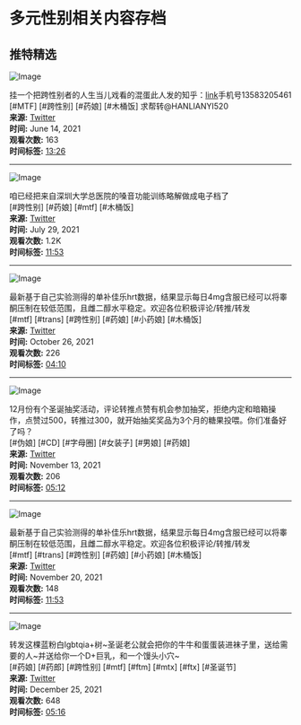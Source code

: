 # 多元性别相关内容存档

## 推特精选

![Image](https://cdn1.cdn-telegram.org/file/e-nL4j9uYFyMOQ4nGV-e-rMALyEVjTAXEquAPjWecIM_paYxgD-lbPPDYbxEXYNfvXSIhkxwbi9B_TJ0wely0X0uM0Rbpknp13lmOsHWXj41Qe69FuPmKxOQuc4QaKFYY8ZbyRoVu17ijN7tqFvlomvDPRfCxvt_8fIrOwrYzCT9XzUX_-s9yrqzNE-POIZspNEdQl4EBTX3R184srq_s6Y1qjZk1kQ1JqgQjmuF7H01M7a0a5yNjogaQHgzr_p_SFT8yWZD7DNoLtcmGFcX4q0UTwiWXqX4ObpwujxQwM5o_K9KS1eQ7ttkCQ5lnqM1dGj_5DvyPsT8YlItTdzbzg.jpg)

挂一个把跨性别者的人生当儿戏看的混蛋此人发的知乎：[link](http://zhuanlan.zhihu.com/p/380295474?utm_source=qq&utm_medium=social&utm_oi=935485162289049600)手机号13583205461  
[#MTF] [#跨性别] [#药娘] [#木桶饭] 求帮转@HANLIANYI520  
**来源:** [Twitter](http://twitter.com/BanXia233/status/1404154110337708032)  
**时间:** June 14, 2021  
**观看次数:** 163  
**时间标签:** [13:26](https://t.me/twitter_read/25554)

---

![Image](https://cdn1.cdn-telegram.org/file/e-nL4j9uYFyMOQ4nGV-e-rMALyEVjTAXEquAPjWecIM_paYxgD-lbPPDYbxEXYNfvXSIhkxwbi9B_TJ0wely0X0uM0Rbpknp13lmOsHWXj41Qe69FuPmKxOQuc4QaKFYY8ZbyRoVu17ijN7tqFvlomvDPRfCxvt_8fIrOwrYzCT9XzUX_-s9yrqzNE-POIZspNEdQl4EBTX3R184srq_s6Y1qjZk1kQ1JqgQjmuF7H01M7a0a5yNjogaQHgzr_p_SFT8yWZD7DNoLtcmGFcX4q0UTwiWXqX4ObpwujxQwM5o_K9KS1eQ7ttkCQ5lnqM1dGj_5DvyPsT8YlItTdzbzg.jpg)

咱已经把来自深圳大学总医院的嗓音功能训练略解做成电子档了  
[#跨性别] [#药娘] [#mtf] [#木桶饭]  
**来源:** [Twitter](http://twitter.com/Skye12789673/status/1420704816309800964)  
**时间:** July 29, 2021  
**观看次数:** 1.2K  
**时间标签:** [11:53](https://t.me/twitter_read/29095)

---

![Image](https://cdn1.cdn-telegram.org/file/e-nL4j9uYFyMOQ4nGV-e-rMALyEVjTAXEquAPjWecIM_paYxgD-lbPPDYbxEXYNfvXSIhkxwbi9B_TJ0wely0X0uM0Rbpknp13lmOsHWXj41Qe69FuPmKxOQuc4QaKFYY8ZbyRoVu17ijN7tqFvlomvDPRfCxvt_8fIrOwrYzCT9XzUX_-s9yrqzNE-POIZspNEdQl4EBTX3R184srq_s6Y1qjZk1kQ1JqgQjmuF7H01M7a0a5yNjogaQHgzr_p_SFT8yWZD7DNoLtcmGFcX4q0UTwiWXqX4ObpwujxQwM5o_K9KS1eQ7ttkCQ5lnqM1dGj_5DvyPsT8YlItTdzbzg.jpg)

最新基于自己实验测得的单补佳乐hrt数据，结果显示每日4mg含服已经可以将睾酮压制在较低范围，且雌二醇水平稳定。欢迎各位积极评论/转推/转发  
[#mtf] [#trans] [#跨性别] [#药娘] [#小药娘] [#木桶饭]  
**来源:** [Twitter](http://twitter.com/Skye12789673/status/1452844316955533312)  
**时间:** October 26, 2021  
**观看次数:** 226  
**时间标签:** [04:10](https://t.me/twitter_read/31716)

---

![Image](https://cdn1.cdn-telegram.org/file/e-nL4j9uYFyMOQ4nGV-e-rMALyEVjTAXEquAPjWecIM_paYxgD-lbPPDYbxEXYNfvXSIhkxwbi9B_TJ0wely0X0uM0Rbpknp13lmOsHWXj41Qe69FuPmKxOQuc4QaKFYY8ZbyRoVu17ijN7tqFvlomvDPRfCxvt_8fIrOwrYzCT9XzUX_-s9yrqzNE-POIZspNEdQl4EBTX3R184srq_s6Y1qjZk1kQ1JqgQjmuF7H01M7a0a5yNjogaQHgzr_p_SFT8yWZD7DNoLtcmGFcX4q0UTwiWXqX4ObpwujxQwM5o_K9KS1eQ7ttkCQ5lnqM1dGj_5DvyPsT8YlItTdzbzg.jpg)

12月份有个圣诞抽奖活动，评论转推点赞有机会参加抽奖，拒绝内定和暗箱操作，点赞过500，转推过300，就开始抽奖奖品为3个月的糖果投喂。你们准备好了吗？  
[#伪娘] [#CD] [#字母圈] [#女装子] [#男娘] [#药娘]  
**来源:** [Twitter](http://twitter.com/Hoshimiseina763/status/1459386099231772672)  
**时间:** November 13, 2021  
**观看次数:** 206  
**时间标签:** [05:12](https://t.me/twitter_read/32452)

---

![Image](https://cdn1.cdn-telegram.org/file/e-nL4j9uYFyMOQ4nGV-e-rMALyEVjTAXEquAPjWecIM_paYxgD-lbPPDYbxEXYNfvXSIhkxwbi9B_TJ0wely0X0uM0Rbpknp13lmOsHWXj41Qe69FuPmKxOQuc4QaKFYY8ZbyRoVu17ijN7tqFvlomvDPRfCxvt_8fIrOwrYzCT9XzUX_-s9yrqzNE-POIZspNEdQl4EBTX3R184srq_s6Y1qjZk1kQ1JqgQjmuF7H01M7a0a5yNjogaQHgzr_p_SFT8yWZD7DNoLtcmGFcX4q0UTwiWXqX4ObpwujxQwM5o_K9KS1eQ7ttkCQ5lnqM1dGj_5DvyPsT8YlItTdzbzg.jpg)

最新基于自己实验测得的单补佳乐hrt数据，结果显示每日4mg含服已经可以将睾酮压制在较低范围，且雌二醇水平稳定。欢迎各位积极评论/转推/转发  
[#mtf] [#trans] [#跨性别] [#药娘] [#小药娘] [#木桶饭]  
**来源:** [Twitter](http://twitter.com/realYingxi/status/1452818382324056064)  
**时间:** November 20, 2021  
**观看次数:** 148  
**时间标签:** [11:53](https://t.me/twitter_read/32777)

---

![Image](https://cdn1.cdn-telegram.org/file/e-nL4j9uYFyMOQ4nGV-e-rMALyEVjTAXEquAPjWecIM_paYxgD-lbPPDYbxEXYNfvXSIhkxwbi9B_TJ0wely0X0uM0Rbpknp13lmOsHWXj41Qe69FuPmKxOQuc4QaKFYY8ZbyRoVu17ijN7tqFvlomvDPRfCxvt_8fIrOwrYzCT9XzUX_-s9yrqzNE-POIZspNEdQl4EBTX3R184srq_s6Y1qjZk1kQ1JqgQjmuF7H01M7a0a5yNjogaQHgzr_p_SFT8yWZD7DNoLtcmGFcX4q0UTwiWXqX4ObpwujxQwM5o_K9KS1eQ7ttkCQ5lnqM1dGj_5DvyPsT8YlItTdzbzg.jpg)

转发这棵蓝粉白lgbtqia+树~圣诞老公就会把你的牛牛和蛋蛋装进袜子里，送给需要的人~并送给你一个D+巨乳，和一个馒头小穴~  
[#药娘] [#药郎] [#跨性别] [#mtf] [#ftm] [#mtx] [#ftx] [#圣诞节]  
**来源:** [Twitter](http://twitter.com/Luna5ama/status/1474597445527035906)  
**时间:** December 25, 2021  
**观看次数:** 648  
**时间标签:** [05:16](https://t.me/twitter_read/34397)